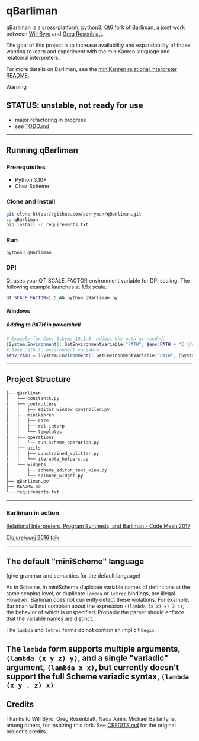 # qBarliman

qBarliman is a cross-platform, python3, Qt6 fork of Barliman, a joint work between [Will Byrd](https://github.com/webyrd/) and [Greg Rosenblatt](https://github.com/gregr).

The goal of this project is to increase availability and expandability of those wanting to learn and experiment with the miniKanren language and relatoinal interpreters.

For more details on Barliman, see the [miniKanren relational interpreter README](minikanren/rel-interp/README.md).

> [!WARNING]
>
> ## STATUS: unstable, not ready for use
>
> - major refactoring in progress
> - see [TODO.md](TODO.md)

---

## Running qBarliman

### Prerequisites

- Python 3.10+
- Chez Scheme

### Clone and install

```sh
git clone https://github.com/perryman/qBarliman.git
cd qBarliman
pip install -r requirements.txt
```

### Run

```sh
python3 qBarliman
```

### DPI

Qt uses your QT_SCALE_FACTOR environment variable for DPI scaling.
The following example launches at 1.5x scale.

```sh
QT_SCALE_FACTOR=1.5 && python qBarliman.py
```

#### Windows

##### Adding to PATH in powershell

```powershell
# Example for Chez Scheme 10.1.0. Adjust the path as needed.
[System.Environment]::SetEnvironmentVariable("PATH", $env:PATH + "C:\Program Files (x86)\Chez Scheme 10.0.1\bin\ti3nt\", [System.EnvironmentVariableTarget]::User)
# Save path to environment variable
$env:PATH = [System.Environment]::GetEnvironmentVariable("PATH", [System.EnvironmentVariableTarget]::User)

```

---

## Project Structure

```sh
├── qBarliman
│   ├── constants.py
│   ├── controllers
│   │   ├── editor_window_controller.py
│   ├── minikanren
│   │   ├── core
│   │   ├── rel-interp
│   │   └── templates
│   ├── operations
│   │   └── run_scheme_operation.py
│   ├── utils
│   │   ├── constrained_splitter.py
│   │   └── iterable_helpers.py
│   └── widgets
│       ├── scheme_editor_text_view.py
│       └── spinner_widget.py
├── qBarliman.py
├── README.md
└── requirements.txt
```

---

### Barliman in action

[Relational Interpreters, Program Synthesis, and Barliman - Code Mesh 2017](https://www.youtube.com/watch?v=RVDCRlW1f1Y)

[Clojure/conj 2016 talk](https://www.youtube.com/watch?v=er_lLvkklsk)

---

## The default "miniScheme" language

(give grammar and semantics for the default language)

As in Scheme, in miniScheme duplicate variable names of definitions at the same scoping level, or duplicate `lambda` or `letrec` bindings, are illegal. However, Barliman does not currently detect these violations. For example, Barliman will not complain about the expression `((lambda (x x) x) 3 4)`, the behavior of which is unspecified. Probably the parser should enforce that the variable names are distinct.

The `lambda` and `letrec` forms do not contain an implicit `begin`.

## The `lambda` form supports multiple arguments, `(lambda (x y z) y)`, and a single "variadic" argument, `(lambda x x)`, but currently doesn't support the full Scheme variadic syntax, `(lambda (x y . z) x)`

## Credits

Thanks to Will Byrd, Greg Rosenblatt, Nada Amin, Michael Ballantyne, among others, for inspiring this fork. See [CREDITS.md](CREDITS.md) for the original project's credits.
